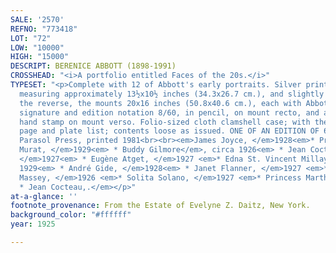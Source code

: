 ```yaml
---
SALE: '2570'
REFNO: "773418"
LOT: "72"
LOW: "10000"
HIGH: "15000"
DESCRIPT: BERENICE ABBOTT (1898-1991)
CROSSHEAD: "<i>A portfolio entitled Faces of the 20s.</i>"
TYPESET: "<p>Complete with 12 of Abbott's early portraits. Silver prints, the images
  measuring approximately 13½x10½ inches (34.3x26.7 cm.), and slightly smaller, and
  the reverse, the mounts 20x16 inches (50.8x40.6 cm.), each with Abbott's block-lettered
  signature and edition notation 8/60, in pencil, on mount recto, and a portfolio
  hand stamp on mount verso. Folio-sized cloth clamshell case; with the printed title
  page and plate list; contents loose as issued. ONE OF AN EDITION OF 60. New York:
  Parasol Press, printed 1981<br><br><em>James Joyce, </em>1928<em>* Princess Eugène
  Murat, </em>1929<em> * Buddy Gilmore</em>, circa 1926<em> * Jean Cocteau's Hands,
  </em>1927<em> * Eugène Atget, </em>1927 <em>* Edna St. Vincent Millay, </em>circa
  1929<em> * André Gide, </em>1928<em> * Janet Flanner, </em>1927 <em>* Mrs. Raymond
  Massey, </em>1926 <em>* Solita Solano, </em>1927 <em>* Princess Marthe Bibesco,
  * Jean Cocteau,.</em></p>"
at-a-glance: ''
footnote_provenance: From the Estate of Evelyne Z. Daitz, New York.
background_color: "#ffffff"
year: 1925

---
```

